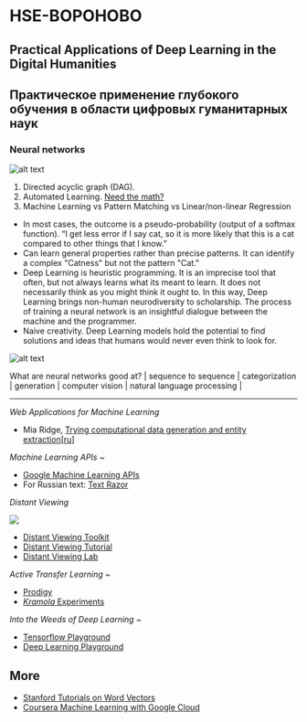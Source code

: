 # HSE-BOPOHOBO
## Practical Applications of Deep Learning in the Digital Humanities
## Практическое применение глубокого обучения в области цифровых гуманитарных наук

### Neural networks 
![alt text](http://neuralnetworksanddeeplearning.com/images/tikz1.png "A simple neural network")

1. Directed acyclic graph (DAG).
1. Automated Learning. [Need the math?](https://google-developers.appspot.com/machine-learning/crash-course/backprop-scroll/)
1. Machine Learning vs Pattern Matching vs Linear/non-linear Regression
  - In most cases, the outcome is a pseudo-probability (output of a softmax function). “I get less error if I say cat, so it is more likely that this is a cat compared to other things that I know.”  
  - Can learn general properties rather than precise patterns.  It can identify a complex "Catness" but not the pattern "Cat."  
  - Deep Learning is heuristic programming. It is an imprecise tool that often, but not always learns what its meant to learn. It does not necessarily think as you might think it ought to. In this way, Deep Learning brings non-human neurodiversity to scholarship. The process of training a neural network is an insightful dialogue between the machine and the programmer.  
  - Naive creativity. Deep Learning models hold the potential to find solutions and ideas that humans would never even think to look for. 

![alt text](http://104.131.28.158/static/n_net1.gif "A simple neural network")

What are neural networks good at? 
| sequence to sequence | categorization | generation | computer vision | natural language processing | 

---

_Web Applications for Machine Learning_

- Mia Ridge, [Trying computational data generation and entity extraction](http://www.openobjects.org.uk/2017/02/trying-computational-data-generation-and-entity-extraction/)[[ru](https://translate.google.com/translate?sl=en&tl=ru&js=y&prev=_t&hl=en&ie=UTF-8&u=http%3A%2F%2Fwww.openobjects.org.uk%2F2017%2F02%2Ftrying-computational-data-generation-and-entity-extraction%2F&edit-text=&act=url)]


_Machine Learning APIs_ ~
 
- [Google Machine Learning APIs](https://drive.google.com/file/d/1CO9k589Mbwqz3sBMBSutoSXIarYH4NCP/view?usp=sharing)
- For Russian text: [Text Razor](https://www.textrazor.com/demo)

_Distant Viewing_

[![](http://img.youtube.com/vi/OjaY1ZCAAUc/0.jpg)](http://www.youtube.com/watch?v=OjaY1ZCAAUc "")

- [Distant Viewing Toolkit](https://github.com/distant-viewing/dvt)
- [Distant Viewing Tutorial](https://github.com/statsmaths/distant-viewing-tutorial)
- [Distant Viewing Lab](https://distantviewing.org/)

_Active Transfer Learning_ ~

- [Prodigy](https://prodi.gy/demo?view_id=ner)
- [_Kramola_ Experiments](https://github.com/apjanco/HSE-BOPOHOBO/blob/master/kramola.md)

_Into the Weeds of Deep Learning_ ~

- [Tensorflow Playground](https://playground.tensorflow.org)
- [Deep Learning Playground](http://104.131.28.158)

## More

- [Stanford Tutorials on Word Vectors](https://github.com/sul-cidr/dh2018-word-vector-workshops)
- [Coursera Machine Learning with Google Cloud](https://www.coursera.org/specializations/machine-learning-tensorflow-gcp)

